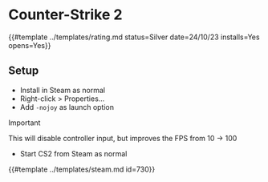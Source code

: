 # Counter-Strike 2

{{#template ../templates/rating.md status=Silver date=24/10/23 installs=Yes opens=Yes}}

## Setup

- Install in Steam as normal
- Right-click > Properties...
- Add `-nojoy` as launch option

> [!IMPORTANT]
> This will disable controller input, but improves the FPS from 10 -> 100

- Start CS2 from Steam as normal

{{#template ../templates/steam.md id=730}}